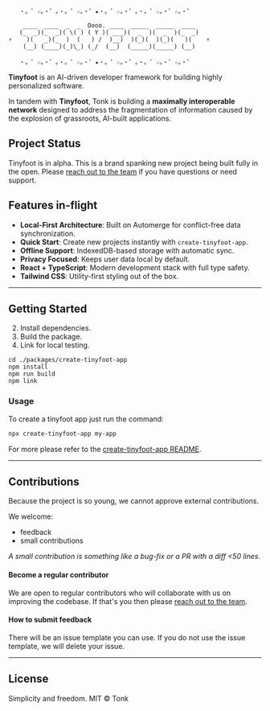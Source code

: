 ``` 
   ・。゜☆。・゜。・。゜☆。・゜★・。゜☆。・゜。・。゜☆。・゜☆。・゜

    ____  ____  _  _  Oooo. ____  _____  _____  ____    
   (_  _)(_  _)( \( ) ( Y )( ___)(  _  )(  _  )(_  _)
⚡️    )(   _)(_  )  (   ) /  )__)  )(_)(  )(_)(   )(    ⚡️
    (__) (____)(_)\_) (_/  (__)  (_____)(_____) (__) 

   ・。゜☆。・゜。・。゜☆。・゜★・。゜☆。・゜。・。゜☆。・゜☆。・゜
```

**Tinyfoot** is an AI-driven developer framework for building highly personalized software.

In tandem with **Tinyfoot**, Tonk is building a **maximally interoperable network** designed to address the fragmentation of information caused by the explosion of grassroots, AI-built applications.  

## Project Status

Tinyfoot is in alpha. This is a brand spanking new project being built fully in the open. Please [reach out to the team](https://linktr.ee/tonklabs) if you have questions or need support. 

## Features in-flight

- **Local-First Architecture**: Built on Automerge for conflict-free data synchronization.
- **Quick Start**: Create new projects instantly with `create-tinyfoot-app`.
- **Offline Support**: IndexedDB-based storage with automatic sync.
- **Privacy Focused**: Keeps user data local by default.
- **React + TypeScript**: Modern development stack with full type safety.
- **Tailwind CSS**: Utility-first styling out of the box.

---

## Getting Started

2. Install dependencies.
3. Build the package. 
4. Link for local testing.

```
cd ./packages/create-tinyfoot-app
npm install
npm run build
npm link
```


### Usage

To create a tinyfoot app just run the command:

```bash
npx create-tinyfoot-app my-app
```

For more please refer to the [create-tinyfoot-app README](packages/create-tinyfoot-app/README.md).

---

## Contributions

Because the project is so young, we cannot approve external contributions.

We welcome:
- feedback 
- small contributions

*A small contribution is something like a bug-fix or a PR with a diff <50 lines.*

#### Become a regular contributor
We are open to regular contributors who will collaborate with us on improving the codebase. If that's you then please [reach out to the team](https://linktr.ee/tonklabs).

#### How to submit feedback
There will be an issue template you can use. If you do not use the issue template, we will delete your issue.

---

## License

Simplicity and freedom.
MIT © Tonk
